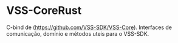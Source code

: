 # VSS-CoreRust
C-bind de (https://github.com/VSS-SDK/VSS-Core). Interfaces de comunicação, domínio e métodos uteis para o VSS-SDK.
